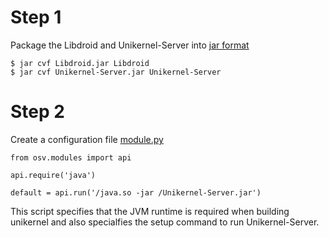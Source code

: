 # Step 1
Package the Libdroid and Unikernel-Server into [jar format](https://github.com/CGCL-codes/Libdroid/blob/master/example/DynamicLinker)
```
$ jar cvf Libdroid.jar Libdroid
$ jar cvf Unikernel-Server.jar Unikernel-Server
```
# Step 2
Create a configuration file [module.py](https://github.com/CGCL-codes/Libdroid/blob/master/example/DynamicLinker/module.py)
```
from osv.modules import api

api.require('java')

default = api.run('/java.so -jar /Unikernel-Server.jar')
```
This script specifies that the JVM runtime is required when building unikernel and also specialfies the setup command to run Unikernel-Server.
